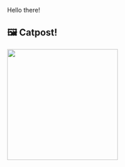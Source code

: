 Hello there!



## 🖼️ Catpost!

<sub>
    <img src="https://cdn2.thecatapi.com/images/MTgwNTYxMg.jpg" height="256">
</sub>

